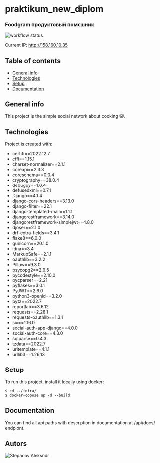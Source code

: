 # praktikum_new_diplom
### Foodgram продуктовый помошник

![workflow status](https://github.com/Funnysuslik/foodgram-project-react/actions/workflows/yamdb_workflow.yaml/badge.svg)

Current IP: http://158.160.10.35

## Table of contents

* [General info](#general-info)
* [Technologies](#technologies)
* [Setup](#setup)
* [Documentation](#Documentation)

## General info

This project is the simple social network about cooking :smiley_cat:.
	
## Technologies

Project is created with:
 * certifi==2022.12.7
 * cffi==1.15.1
 * charset-normalizer==2.1.1
 * coreapi==2.3.3
 * coreschema==0.0.4
 * cryptography==38.0.4
 * debugpy==1.6.4
 * defusedxml==0.7.1
 * Django==4.1.4
 * django-cors-headers==3.13.0
 * django-filter==22.1
 * django-templated-mail==1.1.1
 * djangorestframework==3.14.0
 * djangorestframework-simplejwt==4.8.0
 * djoser==2.1.0
 * drf-extra-fields==3.4.1
 * flake8==6.0.0
 * gunicorn==20.1.0
 * idna==3.4
 * MarkupSafe==2.1.1
 * oauthlib==3.2.2
 * Pillow==9.3.0
 * psycopg2==2.9.5
 * pycodestyle==2.10.0
 * pycparser==2.21
 * pyflakes==3.0.1
 * PyJWT==2.6.0
 * python3-openid==3.2.0
 * pytz==2022.7
 * reportlab==3.6.12
 * requests==2.28.1
 * requests-oauthlib==1.3.1
 * six==1.16.0
 * social-auth-app-django==4.0.0
 * social-auth-core==4.3.0
 * sqlparse==0.4.3
 * tzdata==2022.7
 * uritemplate==4.1.1
 * urllib3==1.26.13
	
## Setup

To run this project, install it locally using docker:
```
$ cd ../infra/
$ docker-copose up -d --build
```

## Documentation

You can find all api paths with description in documentation at /api/docs/ endpiont.

## Autors

![Stepanov Aleksndr](https://github.com/Funnysuslik)
